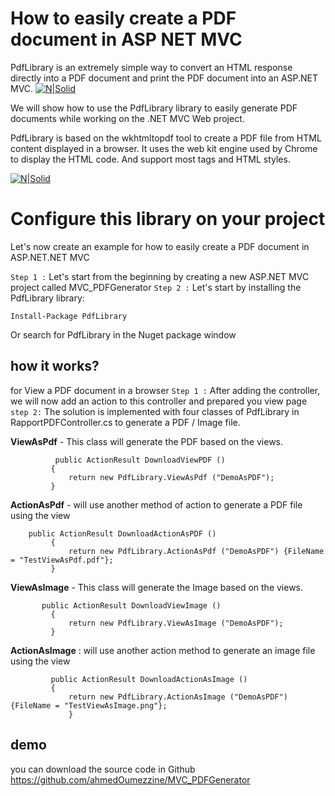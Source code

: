 
# How to easily create a PDF document in ASP NET MVC
PdfLibrary is an extremely simple way to convert an HTML response directly into a PDF document and print the PDF document into an ASP.NET MVC.
[![N|Solid](https://i.ytimg.com/vi/_EqYMNdbrsc/hqdefault.jpg)](https://github.com/ahmedOumezzine/PdfLibrary)

We will show how to use the PdfLibrary library to easily generate PDF documents while working on the .NET MVC Web project.

PdfLibrary is based on the wkhtmltopdf tool to create a PDF file from HTML content displayed in a browser. It uses the web kit engine used by Chrome to display the HTML code. And support most tags and HTML styles.

[![N|Solid](https://1.bp.blogspot.com/-g_epINxXjAw/XPWUA89HAWI/AAAAAAAAB6M/Xa2BrinE470bdmIKBi-6dGm3MtI6_HaswCLcBGAs/s320/image001.jpg)](https://github.com/ahmedOumezzine/PdfLibrary)

# Configure this library on your project
Let's now create an example for how to easily create a PDF document in ASP.NET.NET MVC

`Step 1 :`
Let's start from the beginning by creating a new ASP.NET MVC project called MVC_PDFGenerator
`Step 2 :`
Let's start by installing the PdfLibrary library:
```
Install-Package PdfLibrary
```
Or search for PdfLibrary in the Nuget package window

## how it works?
for View a PDF document in a browser
`Step 1 :`
After adding the controller, we will now add an action to this controller and prepared you view page 
`step 2:`
The solution is implemented with four classes of PdfLibrary in RapportPDFController.cs to generate a PDF / Image file.

**ViewAsPdf** - This class will generate the PDF based on the views.
```
          public ActionResult DownloadViewPDF ()
         {
             return new PdfLibrary.ViewAsPdf ("DemoAsPDF");
         }
```

**ActionAsPdf** - will use another method of action to generate a PDF file using the view
```
    public ActionResult DownloadActionAsPDF ()
         {
             return new PdfLibrary.ActionAsPdf ("DemoAsPDF") {FileName = "TestViewAsPdf.pdf"};
         }
```


**ViewAsImage** - This class will generate the Image based on the views.
```
       public ActionResult DownloadViewImage ()
         {
             return new PdfLibrary.ViewAsImage ("DemoAsPDF");
         }
```




**ActionAsImage** : will use another action method to generate an image file using the view
```
         public ActionResult DownloadActionAsImage ()
         {
             return new PdfLibrary.ActionAsImage ("DemoAsPDF") {FileName = "TestViewAsImage.png"};
             }
 ```
 
 ## demo 
 you can download the source code in Github https://github.com/ahmedOumezzine/MVC_PDFGenerator

